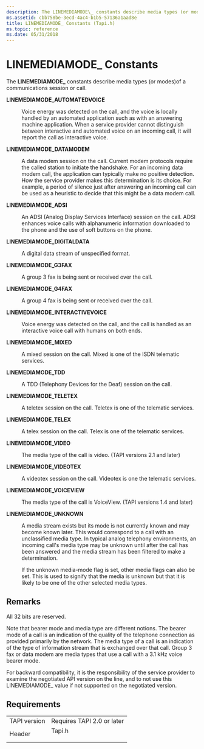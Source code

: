 ```yaml
---
description: The LINEMEDIAMODE\_ constants describe media types (or modes)of a communications session or call.
ms.assetid: cbb758be-3ecd-4ac4-b1b5-57136a1aad8e
title: LINEMEDIAMODE_ Constants (Tapi.h)
ms.topic: reference
ms.date: 05/31/2018
---
```


# LINEMEDIAMODE\_ Constants

The **LINEMEDIAMODE\_** constants describe media types (or modes)of a communications session or call.

<dl> <dt>

<span id="LINEMEDIAMODE_AUTOMATEDVOICE"></span><span id="linemediamode_automatedvoice"></span>**LINEMEDIAMODE\_AUTOMATEDVOICE**
</dt> <dd> <dl> <dt>



Voice energy was detected on the call, and the voice is locally handled by an automated application such as with an answering machine application. When a service provider cannot distinguish between interactive and automated voice on an incoming call, it will report the call as interactive voice.


</dt> </dl> </dd> <dt>

<span id="LINEMEDIAMODE_DATAMODEM"></span><span id="linemediamode_datamodem"></span>**LINEMEDIAMODE\_DATAMODEM**
</dt> <dd> <dl> <dt>



A data modem session on the call. Current modem protocols require the called station to initiate the handshake. For an incoming data modem call, the application can typically make no positive detection. How the service provider makes this determination is its choice. For example, a period of silence just after answering an incoming call can be used as a heuristic to decide that this might be a data modem call.


</dt> </dl> </dd> <dt>

<span id="LINEMEDIAMODE_ADSI"></span><span id="linemediamode_adsi"></span>**LINEMEDIAMODE\_ADSI**
</dt> <dd> <dl> <dt>



An ADSI (Analog Display Services Interface) session on the call. ADSI enhances voice calls with alphanumeric information downloaded to the phone and the use of soft buttons on the phone.


</dt> </dl> </dd> <dt>

<span id="LINEMEDIAMODE_DIGITALDATA"></span><span id="linemediamode_digitaldata"></span>**LINEMEDIAMODE\_DIGITALDATA**
</dt> <dd> <dl> <dt>



A digital data stream of unspecified format.


</dt> </dl> </dd> <dt>

<span id="LINEMEDIAMODE_G3FAX"></span><span id="linemediamode_g3fax"></span>**LINEMEDIAMODE\_G3FAX**
</dt> <dd> <dl> <dt>



A group 3 fax is being sent or received over the call.


</dt> </dl> </dd> <dt>

<span id="LINEMEDIAMODE_G4FAX"></span><span id="linemediamode_g4fax"></span>**LINEMEDIAMODE\_G4FAX**
</dt> <dd> <dl> <dt>



A group 4 fax is being sent or received over the call.


</dt> </dl> </dd> <dt>

<span id="LINEMEDIAMODE_INTERACTIVEVOICE"></span><span id="linemediamode_interactivevoice"></span>**LINEMEDIAMODE\_INTERACTIVEVOICE**
</dt> <dd> <dl> <dt>



Voice energy was detected on the call, and the call is handled as an interactive voice call with humans on both ends.


</dt> </dl> </dd> <dt>

<span id="LINEMEDIAMODE_MIXED"></span><span id="linemediamode_mixed"></span>**LINEMEDIAMODE\_MIXED**
</dt> <dd> <dl> <dt>



A mixed session on the call. Mixed is one of the ISDN telematic services.


</dt> </dl> </dd> <dt>

<span id="LINEMEDIAMODE_TDD"></span><span id="linemediamode_tdd"></span>**LINEMEDIAMODE\_TDD**
</dt> <dd> <dl> <dt>



A TDD (Telephony Devices for the Deaf) session on the call.


</dt> </dl> </dd> <dt>

<span id="LINEMEDIAMODE_TELETEX"></span><span id="linemediamode_teletex"></span>**LINEMEDIAMODE\_TELETEX**
</dt> <dd> <dl> <dt>



A teletex session on the call. Teletex is one of the telematic services.


</dt> </dl> </dd> <dt>

<span id="LINEMEDIAMODE_TELEX"></span><span id="linemediamode_telex"></span>**LINEMEDIAMODE\_TELEX**
</dt> <dd> <dl> <dt>



A telex session on the call. Telex is one of the telematic services.


</dt> </dl> </dd> <dt>

<span id="LINEMEDIAMODE_VIDEO"></span><span id="linemediamode_video"></span>**LINEMEDIAMODE\_VIDEO**
</dt> <dd> <dl> <dt>



The media type of the call is video. (TAPI versions 2.1 and later)


</dt> </dl> </dd> <dt>

<span id="LINEMEDIAMODE_VIDEOTEX"></span><span id="linemediamode_videotex"></span>**LINEMEDIAMODE\_VIDEOTEX**
</dt> <dd> <dl> <dt>



A videotex session on the call. Videotex is one the telematic services.


</dt> </dl> </dd> <dt>

<span id="LINEMEDIAMODE_VOICEVIEW"></span><span id="linemediamode_voiceview"></span>**LINEMEDIAMODE\_VOICEVIEW**
</dt> <dd> <dl> <dt>



The media type of the call is VoiceView. (TAPI versions 1.4 and later)


</dt> </dl> </dd> <dt>

<span id="LINEMEDIAMODE_UNKNOWN"></span><span id="linemediamode_unknown"></span>**LINEMEDIAMODE\_UNKNOWN**
</dt> <dd> <dl> <dt>



A media stream exists but its mode is not currently known and may become known later. This would correspond to a call with an unclassified media type. In typical analog telephony environments, an incoming call's media type may be unknown until after the call has been answered and the media stream has been filtered to make a determination.

If the unknown media-mode flag is set, other media flags can also be set. This is used to signify that the media is unknown but that it is likely to be one of the other selected media types.


</dt> </dl> </dd> </dl>

## Remarks

All 32 bits are reserved.

Note that bearer mode and media type are different notions. The bearer mode of a call is an indication of the quality of the telephone connection as provided primarily by the network. The media type of a call is an indication of the type of information stream that is exchanged over that call. Group 3 fax or data modem are media types that use a call with a 3.1 kHz voice bearer mode.

For backward compatibility, it is the responsibility of the service provider to examine the negotiated API version on the line, and to not use this LINEMEDIAMODE\_ value if not supported on the negotiated version.

## Requirements



|                         |                                                                                   |
|-------------------------|-----------------------------------------------------------------------------------|
| TAPI version<br/> | Requires TAPI 2.0 or later<br/>                                             |
| Header<br/>       | <dl> <dt>Tapi.h</dt> </dl> |



 

 




